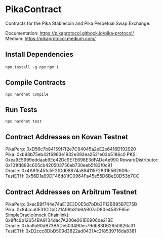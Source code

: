 # PikaContract
Contracts for the Pika Stablecoin and Pika Perpetual Swap Exchange.

Documentation: https://pikaprotocol.gitbook.io/pika-protocol/  
Medium: https://pikaprotocol.medium.com/  

## Install Dependencies
`npm install -g npx`
`npm i`

## Compile Contracts
`npx hardhat compile`

## Run Tests
`npx hardhat test`

## Contract Addresses on Kovan Testnet  
PikaPerp: 0xD56c7b84159f7f2e7C94045a2eE2e6416D192920  
Pika: 0xb98b75eb42f6963e1932e392ea2521e03b5186c0
PKS: 0xea9E5999eddaab9Ee42Dc9E7E696E3dFADaAe990
RewardDistributor: 0x101fd883c605cb420503756eb730eeb5f83f0c91  
Oracle: 0x4A8fE451c5F2fDd08874a884115F2831E5B2606c  
TestETH: 0x56D1a99DF46d81fC0964Fa45e55D6BeE0D53b7CC   

## Contract Addresses on Arbitrum Testnet  
PikaPerp: 0xecB9f744e74aE12E3D0E5d7bDb3F12BB95B7E75B  
Pika: 0x84cca0E31CDbD21A99b81b6AB07aD80e4582F65e  
SimpleOracle(mock Chainlink): 0x8ffc9b12654BA9134dac7A200e061E0906de21BE    
Oracle: 0x5a9a90dB73BADe503490ec79db83D62650826c31  
TestETH: 0xD2ccc8DbD509d3822ad0431Ac2f8539716da8381  

